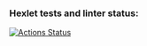 ### Hexlet tests and linter status:
[![Actions Status](https://github.com/Da-Daria/python-project-49/actions/workflows/hexlet-check.yml/badge.svg)](https://github.com/Da-Daria/python-project-49/actions)